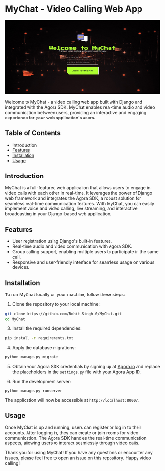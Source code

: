 # MyChat - Video Calling Web App

![MyChat Login Page](https://github.com/Rohit-Singh-0/MyChat/blob/main/static/Web%20capture_5-8-2023_17197_127.0.0.1.jpeg)

Welcome to MyChat - a video calling web app built with Django and integrated with the Agora SDK. MyChat enables real-time audio and video communication between users, providing an interactive and engaging experience for your web application's users.

## Table of Contents

- [Introduction](#introduction)
- [Features](#features)
- [Installation](#installation)
- [Usage](#usage)


## Introduction

MyChat is a full-featured web application that allows users to engage in video calls with each other in real-time. It leverages the power of Django web framework and integrates the Agora SDK, a robust solution for seamless real-time communication features. With MyChat, you can easily implement voice and video calling, live streaming, and interactive broadcasting in your Django-based web application.

## Features

- User registration using Django's built-in features.
- Real-time audio and video communication with Agora SDK.
- Group calling support, enabling multiple users to participate in the same call.
- Responsive and user-friendly interface for seamless usage on various devices.

## Installation

To run MyChat locally on your machine, follow these steps:

1. Clone the repository to your local machine:

```bash
git clone https://github.com/Rohit-Singh-0/MyChat.git
cd MyChat
```

3. Install the required dependencies:

```bash
pip install -r requirements.txt
```

4. Apply the database migrations:

```bash
python manage.py migrate
```

5. Obtain your Agora SDK credentials by signing up at [Agora.io](https://www.agora.io) and replace the placeholders in the `settings.py` file with your Agora App ID.

6. Run the development server:

```bash
python manage.py runserver
```

The application will now be accessible at `http://localhost:8000/`.

## Usage

Once MyChat is up and running, users can register or log in to their accounts. After logging in, they can create or join rooms for video communication. The Agora SDK handles the real-time communication aspects, allowing users to interact seamlessly through video calls.

Thank you for using MyChat! If you have any questions or encounter any issues, please feel free to open an issue on this repository. Happy video calling!

